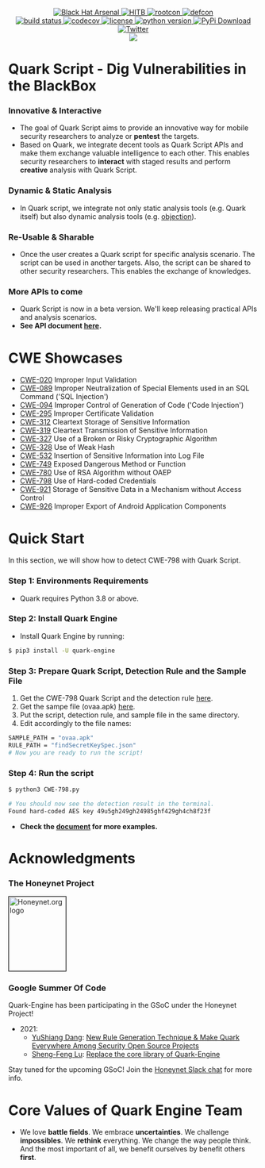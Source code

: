 <p align="center">
    <a href="https://www.blackhat.com/asia-21/arsenal/schedule/index.html#quark-engine-storyteller-of-android-malware-22458">
        <img alt="Black Hat Arsenal" src="https://img.shields.io/badge/Black%20Hat%20Arsenal-Asia%202021-blue">
    </a>
    <a href="https://conference.hitb.org/hitb-lockdown002/sessions/quark-engine-an-obfuscation-neglect-android-malware-scoring-system/">
        <img alt="HITB" src="https://img.shields.io/badge/HITB-Lockdown%20002-red">
    </a>
    <a href="https://www.youtube.com/watch?v=SOH4eqrv9_g&ab_channel=ROOTCONHackingConference">
        <img alt="rootcon" src="https://img.shields.io/badge/ROOTCON-2020-orange">
    </a>
    <a href="https://www.youtube.com/watch?v=XK-yqHPnsvc&ab_channel=DEFCONConference">
        <img alt="defcon" src="https://img.shields.io/badge/DEFCON%2028-BTV-blue">
    </a><br>
    <a href="https://github.com/quark-engine/quark-engine/actions/workflows/pytest.yml">
        <img alt="build status" src="https://github.com/quark-engine/quark-engine/actions/workflows/pytest.yml/badge.svg">
    </a>
    <a href="https://codecov.io/gh/quark-engine/quark-engine">
        <img alt="codecov" src="https://codecov.io/gh/quark-engine/quark-engine/branch/master/graph/badge.svg">
    </a>
    <a href="https://github.com/18z/quark-rules/blob/master/LICENSE">
        <img alt="license" src="https://img.shields.io/badge/License-GPLv3-blue.svg">
    </a>
    <a href="https://www.python.org/downloads/release/python-360/">
        <img alt="python version" src="https://img.shields.io/badge/python-3.8-blue.svg">
    </a>
    <a href="https://pypi.org/project/quark-engine/">
        <img alt="PyPi Download" src="https://pepy.tech/badge/quark-engine">
    </a><br>
    <a href="https://twitter.com/quarkengine">
        <img alt="Twitter" src="https://img.shields.io/twitter/follow/quarkengine?style=social">
    </a><br>
    <img src="https://i.imgur.com/8GwkWei.png"/>
</p>

# Quark Script - Dig Vulnerabilities in the BlackBox

### Innovative & Interactive

*   The goal of Quark Script aims to provide an innovative way for mobile security researchers to analyze or **pentest** the targets.
*   Based on Quark, we integrate decent tools as Quark Script APIs and make them exchange valuable intelligence to each other. This enables security researchers to **interact** with staged results and perform **creative** analysis with Quark Script.

### Dynamic & Static Analysis

*   In Quark script, we integrate not only static analysis tools (e.g. Quark itself) but also dynamic analysis tools (e.g. [objection](https://github.com/sensepost/objection)).

### Re-Usable & Sharable

*   Once the user creates a Quark script for specific analysis scenario. The script can be used in another targets. Also, the script can be shared to other security researchers. This enables the exchange of knowledges.

### More APIs to come

*   Quark Script is now in a beta version. We'll keep releasing practical APIs and analysis scenarios.
*   **See API document [here](https://quark-engine.readthedocs.io/en/latest/quark_script.html#introduce-of-quark-script-apis).**

# CWE Showcases
*   [CWE-020](https://quark-engine.readthedocs.io/en/latest/quark_script.html#detect-cwe-20-in-android-application-diva-apk)  Improper Input Validation 
*   [CWE-089](https://quark-engine.readthedocs.io/en/latest/quark_script.html#detect-cwe-89-in-android-application-androgoat-apk)  Improper Neutralization of Special Elements used in an SQL Command ('SQL Injection') 
*   [CWE-094](https://quark-engine.readthedocs.io/en/latest/quark_script.html#detect-cwe-94-in-android-application-ovaa-apk)  Improper Control of Generation of Code ('Code Injection') 
*   [CWE-295](https://quark-engine.readthedocs.io/en/latest/quark_script.html#detect-cwe-295-in-android-application-insecureshop-apk)  Improper Certificate Validation 
*   [CWE-312](https://quark-engine.readthedocs.io/en/latest/quark_script.html#detect-cwe-312-in-android-application-ovaa-apk)  Cleartext Storage of Sensitive Information 
*   [CWE-319](https://quark-engine.readthedocs.io/en/latest/quark_script.html#detect-cwe-319-in-android-application-ovaa-apk)  Cleartext Transmission of Sensitive Information 
*   [CWE-327](https://quark-engine.readthedocs.io/en/latest/quark_script.html#detect-cwe-327-in-android-application-injuredandroid-apk)  Use of a Broken or Risky Cryptographic Algorithm 
*   [CWE-328](https://quark-engine.readthedocs.io/en/latest/quark_script.html#detect-cwe-328-in-android-application-allsafe-apk)  Use of Weak Hash 
*   [CWE-532](https://quark-engine.readthedocs.io/en/latest/quark_script.html#detect-cwe-532-in-android-application-dvba-apk)  Insertion of Sensitive Information into Log File 
*   [CWE-749](https://quark-engine.readthedocs.io/en/latest/quark_script.html#detect-cwe-749-in-android-application-mstg-android-java-apk)  Exposed Dangerous Method or Function 
*   [CWE-780](https://quark-engine.readthedocs.io/en/latest/quark_script.html#detect-cwe-780-in-android-application-mstg-android-java-apk)  Use of RSA Algorithm without OAEP 
*   [CWE-798](https://quark-engine.readthedocs.io/en/latest/quark_script.html#detect-cwe-798-in-android-application-ovaa-apk)  Use of Hard-coded Credentials 
*   [CWE-921](https://quark-engine.readthedocs.io/en/latest/quark_script.html#detect-cwe-921-in-android-application-ovaa-apk)  Storage of Sensitive Data in a Mechanism without Access Control 
*   [CWE-926](https://quark-engine.readthedocs.io/en/latest/quark_script.html#detect-cwe-926-in-android-application-dvba-apk)  Improper Export of Android Application Components 
 
# Quick Start

In this section, we will show how to detect CWE-798 with Quark Script.

### Step 1: Environments Requirements

*   Quark requires Python 3.8 or above.

### Step 2: Install Quark Engine

*   Install Quark Engine by running:

```bash
$ pip3 install -U quark-engine
```

### Step 3: Prepare Quark Script, Detection Rule and the Sample File

1.  Get the CWE-798 Quark Script and the detection rule [here](https://quark-engine.readthedocs.io/en/latest/quark_script.html#detect-cwe-798-in-android-application-ovaa-apk).
2.  Get the sampe file (ovaa.apk) [here](https://github.com/dark-warlord14/ovaa/releases/tag/1.0).
3.  Put the script, detection rule, and sample file in the same directory.
4.  Edit accordingly to the file names:

```bash
SAMPLE_PATH = "ovaa.apk"
RULE_PATH = "findSecretKeySpec.json"
# Now you are ready to run the script!
```

### Step 4: Run the script

```bash
$ python3 CWE-798.py

# You should now see the detection result in the terminal.
Found hard-coded AES key 49u5gh249gh24985ghf429gh4ch8f23f
```

*   **Check the [document](https://quark-engine.readthedocs.io/en/latest/quark_script.html#quark-script) for more examples.**

# Acknowledgments

### The Honeynet Project

<a href="https://www.honeynet.org"> <img style="border: 0.2px solid black" width=115 height=150 src="https://i.imgur.com/znu7cMJ.png" alt="Honeynet.org logo"> </a>

### Google Summer Of Code

Quark-Engine has been participating in the GSoC under the Honeynet Project!

*   2021:
    *   [YuShiang Dang](https://twitter.com/YushianhD): [New Rule Generation Technique & Make Quark Everywhere Among Security Open Source Projects](https://quark-engine.github.io/2021/08/17/GSoC-2021-YuShiangDang/)
    *   [Sheng-Feng Lu](https://twitter.com/haeter525): [Replace the core library of Quark-Engine](https://quark-engine.github.io/2021/08/17/GSoC-2021-ShengFengLu/)

Stay tuned for the upcoming GSoC! Join the [Honeynet Slack chat](https://gsoc-slack.honeynet.org/) for more info.

# Core Values of Quark Engine Team

*   We love **battle fields**. We embrace **uncertainties**. We challenge **impossibles**. We **rethink** everything. We change the way people think. And the most important of all, we benefit ourselves by benefit others **first**.

